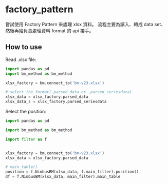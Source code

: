 # factory_pattern
嘗試使用 Factory Pattern 來處理 xlsx 資料。
流程主要為讀入、轉成 data set、然後再給負責處理資料 format 的 api 接手。
 

## How to use

Read .xlsx file:

```python
import pandas as pd
import bm_method as bm_method

xlsx_factory = bm.connect_to('bm-v23.xlsx')

# select the format(.parsed_data or .parsed_seriesdata)
xlsx_data = xlsx_factory.parsed_data
xlsx_data_s = xlsx_factory.parsed_seriesdata

```

Select the position:

```python
import pandas as pd

import bm_method as bm_method

import filter as f


xlsx_factory = bm.connect_to('bm-v23.xlsx')
xlsx_data = xlsx_factory.parsed_data

# main_table()
position = f.NimbusBM(xlsx_data, f.main_filter).position()
df = f.NimbusBM(xlsx_data, main_filter).main_table

```